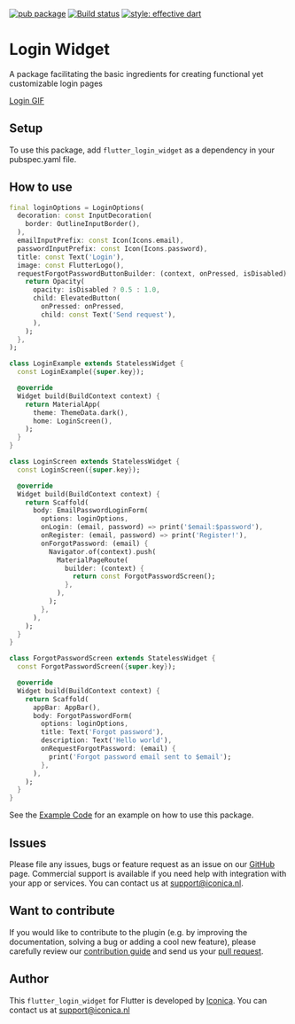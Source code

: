 [![pub package](https://img.shields.io/pub/v/flutter_introduction_widget.svg)](https://github.com/Iconica-Development) [![Build status](https://img.shields.io/github/workflow/status/Iconica-Development/flutter_login_widget/CI)](https://github.com/Iconica-Development/flutter_login_widget/actions/new) [![style: effective dart](https://img.shields.io/badge/style-effective_dart-40c4ff.svg)](https://github.com/tenhobi/effective_dart) 

# Login Widget
A package facilitating the basic ingredients for creating functional yet customizable login pages

[Login GIF](flutter_login.gif)

## Setup

To use this package, add `flutter_login_widget` as a dependency in your pubspec.yaml file.

## How to use

```dart
final loginOptions = LoginOptions(
  decoration: const InputDecoration(
    border: OutlineInputBorder(),
  ),
  emailInputPrefix: const Icon(Icons.email),
  passwordInputPrefix: const Icon(Icons.password),
  title: const Text('Login'),
  image: const FlutterLogo(),
  requestForgotPasswordButtonBuilder: (context, onPressed, isDisabled) {
    return Opacity(
      opacity: isDisabled ? 0.5 : 1.0,
      child: ElevatedButton(
        onPressed: onPressed,
        child: const Text('Send request'),
      ),
    );
  },
);

class LoginExample extends StatelessWidget {
  const LoginExample({super.key});

  @override
  Widget build(BuildContext context) {
    return MaterialApp(
      theme: ThemeData.dark(),
      home: LoginScreen(),
    );
  }
}

class LoginScreen extends StatelessWidget {
  const LoginScreen({super.key});

  @override
  Widget build(BuildContext context) {
    return Scaffold(
      body: EmailPasswordLoginForm(
        options: loginOptions,
        onLogin: (email, password) => print('$email:$password'),
        onRegister: (email, password) => print('Register!'),
        onForgotPassword: (email) {
          Navigator.of(context).push(
            MaterialPageRoute(
              builder: (context) {
                return const ForgotPasswordScreen();
              },
            ),
          );
        },
      ),
    );
  }
}

class ForgotPasswordScreen extends StatelessWidget {
  const ForgotPasswordScreen({super.key});

  @override
  Widget build(BuildContext context) {
    return Scaffold(
      appBar: AppBar(),
      body: ForgotPasswordForm(
        options: loginOptions,
        title: Text('Forgot password'),
        description: Text('Hello world'),
        onRequestForgotPassword: (email) {
          print('Forgot password email sent to $email');
        },
      ),
    );
  }
}

```

See the [Example Code](example/lib/main.dart) for an example on how to use this package.

## Issues

Please file any issues, bugs or feature request as an issue on our [GitHub](https://github.com/Iconica-Development/flutter_login_widget) page. Commercial support is available if you need help with integration with your app or services. You can contact us at [support@iconica.nl](mailto:support@iconica.nl).

## Want to contribute

If you would like to contribute to the plugin (e.g. by improving the documentation, solving a bug or adding a cool new feature), please carefully review our [contribution guide](./CONTRIBUTING.md) and send us your [pull request](https://github.com/Iconica-Development/flutter_login_widget/pulls).

## Author

This `flutter_login_widget` for Flutter is developed by [Iconica](https://iconica.nl). You can contact us at <support@iconica.nl>